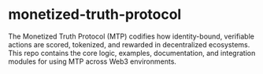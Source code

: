 # monetized-truth-protocol
The Monetized Truth Protocol (MTP) codifies how identity-bound, verifiable actions are scored, tokenized, and rewarded in decentralized ecosystems. This repo contains the core logic, examples, documentation, and integration modules for using MTP across Web3 environments.
